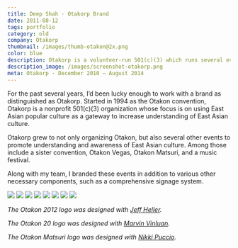 ```yaml
---
title: Deep Shah · Otakorp Brand
date: 2011-08-12
tags: portfolio
category: old
company: Otakorp
thumbnail: /images/thumb-otakon@2x.png
color: blue
description: Otakorp is a volunteer-run 501(c)(3) which runs several events. One of those events includes Otakon, an annual convention with 30,000+ attendees. My team was responsible for the visual language and design for Otakorp and its events.
description_image: /images/screenshot-otakorp.png
meta: Otakorp · December 2010 — August 2014
---
```


For the past several years, I’d been lucky enough to work with a brand as distinguished as Otakorp. Started in 1994 as the Otakon convention, Otakorp is a nonprofit 501(c)(3) organization whose focus is on using East Asian popular culture as a gateway to increase understanding of East Asian culture.

Otakorp grew to not only organizing Otakon, but also several other events to promote understanding and awareness of East Asian culture. Among those include a sister convention, Otakon Vegas, Otakon Matsuri, and a music festival.

Along with my team, I branded these events in addition to various other necessary components, such as a comprehensive signage system.

<img src="/images/otakon-1.jpg">
<img src="/images/otakon-7.jpg">
<img src="/images/otakon-10.jpg">
<img src="/images/otakon-11.jpg">
<img src="/images/otakon-8.jpg">
<img src="/images/otakon-9.jpg">
<img src="/images/otakon-3.jpg">
<img src="/images/otakon-6.jpg">

_The Otakon 2012 logo was designed with [Jeff Heller](https://twitter.com/gambitt1982)._

_The Otakon 20 logo was designed with [Marvin Vinluan](https://twitter.com/motokotoki)._

_The Otakon Matsuri logo was designed with [Nikki Puccio](https://twitter.com/NPuccio_Photos)._
